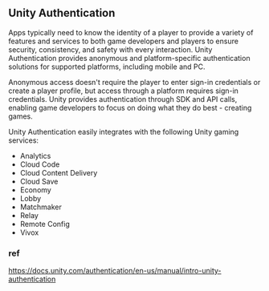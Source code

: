 ## Unity Authentication

Apps typically need to know the identity of a player to provide a variety of features and services to both game developers and players to ensure security, consistency, and safety with every interaction. Unity Authentication provides anonymous and platform-specific authentication solutions for supported platforms, including mobile and PC.

Anonymous access doesn't require the player to enter sign-in credentials or create a player profile, but access through a platform requires sign-in credentials. Unity provides authentication through SDK and API calls, enabling game developers to focus on doing what they do best - creating games.


Unity Authentication easily integrates with the following Unity gaming services:

-   Analytics
-   Cloud Code
-   Cloud Content Delivery
-   Cloud Save
-   Economy
-   Lobby
-   Matchmaker
-   Relay
-   Remote Config
-   Vivox



### ref
https://docs.unity.com/authentication/en-us/manual/intro-unity-authentication
